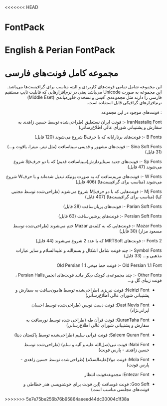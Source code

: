 <<<<<<< HEAD
# FontPack

English & Perian FontPack
=======
# مجموعه کامل فونت‌های فارسی

<div dir="rtl" align="right">

این مجموعه شامل تمامی فونت‌های کاربردی و البته مناسب برای گرافیست‌ها می‌باشد. این مجموعه به صورت Unicode می‌باشد یعنی در نرم‌افزارهایی که قابلیت تایپ مستقیم فارسی را دارند مثل مجموعه‌ی آفیس و نسخه‌ی خاورمیانه‌ی (Middle Eset) نرم‌افزارهای گرافیکی قابل استفاده است.

  : فونت‌های موجود در این مجموعه

IranNastaliq Font -: فونت ایران نستعلیق (طراحی‌شده توسط حسین زاهدی به سفارش و پشتیبانی شورای عالی اطلاع‌رسانی)

B Fonts -: فونت‌های برنارایانه که با حرفB  شروع می‌شوند (120 فایل)

Sina Soft Fonts -: فونت‌های مشهور و قدیمی سیناسافت (مثل تیتر، میترا، یاقوت و...) (31 فایل)

Sp Fonts -: فونت‌های جدید سیناپردازش(سیناسافت قدیم) که با دو حرفSp  شروع می‌شوند (47 فایل)

W Fonts -: فونت‌های مریم‌سافت که به صورت یونیکد تبدیل شده‌اند و با حرفW  شروع می‌شوند (مناسب برای گرافیست‌ها) (406 فایل)

Mj Fonts -: فونت‌هایی که با دو حرفMj  شروع می‌شوند (طراحی‌شده توسط مجتبی کیا) (مناسب برای گرافیست‌ها) (407 فایل)

Parian Soft Fonts -: فونت‌های پریان‌سافت (28 فایل)

Persian Soft Fonts -: فونت‌های پرشین‌سافت (63 فایل)

Mazar Fonts -: فونت‌هایی که به کلمه‌ی Mazar ختم می‌شوند (طراحی‌شده توسط مسعود مزار) (30 فایل)

2 Fonts -: فونت‌های MRTSoft که با عدد 2 شروع می‌شوند (44 فایل)

Symbol Fonts -: چند فونت شامل اشکال و بسم‌الله و علیه‌السلام و سایر عبارات مذهبی و... (33 فایل)

Old Persian 1.1 Font -: فونت خط میخی Old Persian 1.1

Other Fonts -: چند مجموعه‌ی کوچک دیگر مانند فونت‌های انجمنPersian Halls ، فونت زیبای گل و...

- Neirizi Font: فونت نیریزی (طراحی‌شده توسط هامون‌سافت به سفارش و پشتیبانی شورای عالی اطلاع‌رسانی)

 - Dast Nevis Font: فونت دست نویس (طراحی‌شده توسط احسان ایرانی‌نژاد)

- QuranTaha Font: فونت قرآن طه (طراحی شده توسط نورسافت به سفارش و پشتیبانی شورای عالی اطلاع‌رسانی)

- Saleem Quran Font: فونت قرآنی سلیم (طراحی‌شده توسط پاکستان دیتا)

- Nabi Font: فونت نبی(صل‌الله علیه و آلیه و سلم) (طراحی‌شده توسط حسین زاهدی - پارس فونت)

- Mola Font: فونت مولا(علیه‌السلام) (طراحی‌شده توسط حسین زاهدی - پارس فونت)

- Entezar Font: مجموعه‌فونت انتظار

- Goo Soft: فونت غوسافت (این فونت برای خوشنویسی هدر خطاطی و فونت‌های مجلسی مناسب است)

</div>
>>>>>>> 5e7e75be256b76b95864aeeed44dc30004c1f38a
